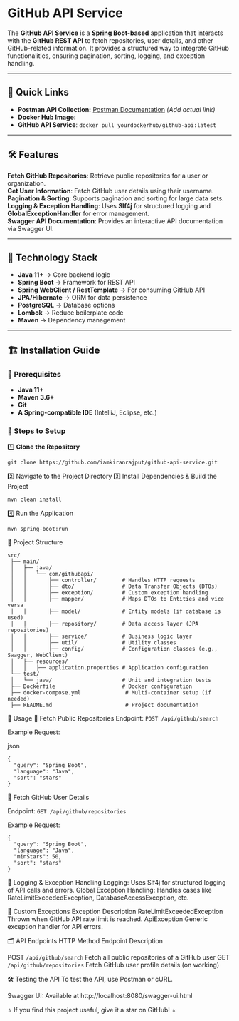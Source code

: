 # GitHub API Service

The **GitHub API Service** is a **Spring Boot-based** application that interacts with the **GitHub REST API** to fetch repositories, user details, and other GitHub-related information. It provides a structured way to integrate GitHub functionalities, ensuring pagination, sorting, logging, and exception handling.

---

## 🚀 Quick Links

- **Postman API Collection:** [Postman Documentation](#) *(Add actual link)*
- **Docker Hub Image:**
- **GitHub API Service**: `docker pull yourdockerhub/github-api:latest` 

---

## 🛠️ Features

 **Fetch GitHub Repositories**: Retrieve public repositories for a user or organization.  
 **Get User Information**: Fetch GitHub user details using their username.  
 **Pagination & Sorting**: Supports pagination and sorting for large data sets.  
 **Logging & Exception Handling**: Uses **Slf4j** for structured logging and **GlobalExceptionHandler** for error management.  
 **Swagger API Documentation**: Provides an interactive API documentation via Swagger UI.  

---

## 📌 Technology Stack

- **Java 11+** → Core backend logic  
- **Spring Boot** → Framework for REST API  
- **Spring WebClient / RestTemplate** → For consuming GitHub API  
- **JPA/Hibernate** → ORM for data persistence 
- **PostgreSQL** → Database options  
- **Lombok** → Reduce boilerplate code  
- **Maven** → Dependency management  

---

## 🏗️ Installation Guide

### 🔹 Prerequisites

- **Java 11+**
- **Maven 3.6+**
- **Git**
- **A Spring-compatible IDE** (IntelliJ, Eclipse, etc.)

### 🔹 Steps to Setup

1️⃣ **Clone the Repository**  
```
git clone https://github.com/iamkiranrajput/github-api-service.git
```

2️⃣ Navigate to the Project Directory
3️⃣ Install Dependencies & Build the Project
```
mvn clean install
```

4️⃣ Run the Application
```
mvn spring-boot:run
```

📂 Project Structure
```
src/
 ├── main/
 │   ├── java/
 │   │   └── com/githubapi/
 │   │       ├── controller/        # Handles HTTP requests
 │   │       ├── dto/               # Data Transfer Objects (DTOs)
 │   │       ├── exception/         # Custom exception handling
 │   │       ├── mapper/            # Maps DTOs to Entities and vice versa
 │   │       ├── model/             # Entity models (if database is used)
 │   │       ├── repository/        # Data access layer (JPA repositories)
 │   │       ├── service/           # Business logic layer
 │   │       ├── util/              # Utility classes
 │   │       ├── config/            # Configuration classes (e.g., Swagger, WebClient)
 │   ├── resources/
 │   │   ├── application.properties # Application configuration
 └── test/
 │   └── java/                      # Unit and integration tests
 ├── Dockerfile                     # Docker configuration
 ├── docker-compose.yml              # Multi-container setup (if needed)
 ├── README.md                       # Project documentation

```


📖 Usage
🔹 Fetch Public Repositories
Endpoint: `POST /api/github/search`

Example Request:

json
```
{
  "query": "Spring Boot",
  "language": "Java",
  "sort": "stars"
}

```
🔹 Fetch GitHub User Details

Endpoint: `GET /api/github/repositories`

Example Request:

```
{
  "query": "Spring Boot",
  "language": "Java",
  "minStars": 50,
  "sort": "stars"
}

```

📜 Logging & Exception Handling
Logging: Uses Slf4j for structured logging of API calls and errors.
Global Exception Handling: Handles cases like RateLimitExceededException, DatabaseAccessException, etc.

🔹 Custom Exceptions
Exception	Description
RateLimitExceededException	Thrown when GitHub API rate limit is reached.
ApiException	Generic exception handler for API errors.

🗂 API Endpoints
HTTP Method	Endpoint	Description

POST	`/api/github/search`	Fetch all public repositories of a GitHub user
GET	`/api/github/repositories`	Fetch GitHub user profile details (on working)

🛠️ Testing the API
To test the API, use Postman or cURL.

Swagger UI: Available at http://localhost:8080/swagger-ui.html

⭐ If you find this project useful, give it a star on GitHub! ⭐
